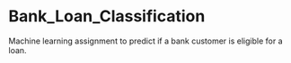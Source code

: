 # Bank_Loan_Classification
Machine learning assignment to predict if a bank customer is eligible for a loan.
